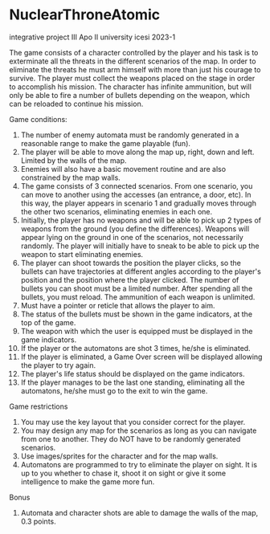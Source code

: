 # NuclearThroneAtomic
integrative project III Apo II university icesi 2023-1

The game consists of a character controlled by the player and his task is to exterminate all the threats in the different scenarios of the map.
In order to eliminate the threats he must arm himself with more than just his courage to survive. The player must collect the weapons placed on the stage in order to accomplish his mission.
The character has infinite ammunition, but will only be able to fire a number of bullets depending on the weapon, which can be reloaded to continue his mission.

Game conditions:

1. The number of enemy automata must be randomly generated in a reasonable range to make the game playable (fun).
2. The player will be able to move along the map up, right, down and left. Limited by the walls of the map. 
3. Enemies will also have a basic movement routine and are also constrained by the map walls.
4. The game consists of 3 connected scenarios. From one scenario, you can move to another using the accesses (an entrance, a door, etc). In this way, the player appears in scenario 1 and gradually moves through the other two scenarios, eliminating enemies in each one.
5. Initially, the player has no weapons and will be able to pick up 2 types of weapons from the ground (you define the differences). Weapons will appear lying on the ground in one of the scenarios, not necessarily randomly. The player will initially have to sneak to be able to pick up the weapon to start eliminating enemies.
6. The player can shoot towards the position the player clicks, so the bullets can have trajectories at different angles according to the player's position and the position where the player clicked. The number of bullets you can shoot must be a limited number. After spending all the bullets, you must reload. The ammunition of each weapon is unlimited.
7. Must have a pointer or reticle that allows the player to aim.
8. The status of the bullets must be shown in the game indicators, at the top of the game.
9. The weapon with which the user is equipped must be displayed in the game indicators.
10. If the player or the automatons are shot 3 times, he/she is eliminated. 
11. If the player is eliminated, a Game Over screen will be displayed allowing the player to try again.
12. The player's life status should be displayed on the game indicators.
13. If the player manages to be the last one standing, eliminating all the automatons, he/she must go to the exit to win the game.

Game restrictions
1. You may use the key layout that you consider correct for the player.
2. You may design any map for the scenarios as long as you can navigate from one to another. They do NOT have to be randomly generated scenarios.
3. Use images/sprites for the character and for the map walls.
4. Automatons are programmed to try to eliminate the player on sight. It is up to you whether to chase it, shoot it on sight or give it some intelligence to make the game more fun.

Bonus
1. Automata and character shots are able to damage the walls of the map, 0.3 points.
